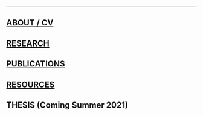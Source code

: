 ***
## [ABOUT / CV](./about.md)
## [RESEARCH](./research.md)
## [PUBLICATIONS](./pubs.md)
## [RESOURCES]()
## THESIS (Coming Summer 2021)


